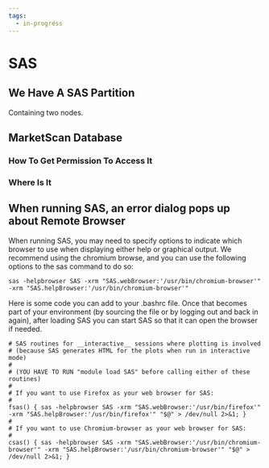 ```yaml
---
tags:
  - in-progress
---
```


# SAS

## We Have A SAS Partition

Containing two nodes.

## MarketScan Database

### How To Get Permission To Access It
### Where Is It

## When running SAS, an error dialog pops up about Remote Browser

When running SAS, you may need to specify options to indicate which
browser to use when displaying either help or graphical output. We recommend
using the chromium browse, and you can use the following options to the
sas command to do so:

`sas -helpbrowser SAS -xrm "SAS.webBrowser:'/usr/bin/chromium-browser'" -xrm "SAS.helpBrowser:'/usr/bin/chromium-browser'"`

Here is some code you can add to your .bashrc file. Once that becomes part of your environment (by sourcing the file or by logging out and back in again), after loading SAS you can start SAS so that it can open the browser if needed.

```Shell
# SAS routines for __interactive__ sessions where plotting is involved
# (because SAS generates HTML for the plots when run in interactive mode)
# 
# (YOU HAVE TO RUN "module load SAS" before calling either of these routines)
#
# If you want to use Firefox as your web browser for SAS:
#
fsas() { sas -helpbrowser SAS -xrm "SAS.webBrowser:'/usr/bin/firefox'" -xrm "SAS.helpBrowser:'/usr/bin/firefox'" "$@" > /dev/null 2>&1; }
#
# If you want to use Chromium-browser as your web browser for SAS:
#
csas() { sas -helpbrowser SAS -xrm "SAS.webBrowser:'/usr/bin/chromium-browser'" -xrm "SAS.helpBrowser:'/usr/bin/chromium-browser'" "$@" > /dev/null 2>&1; }
```
